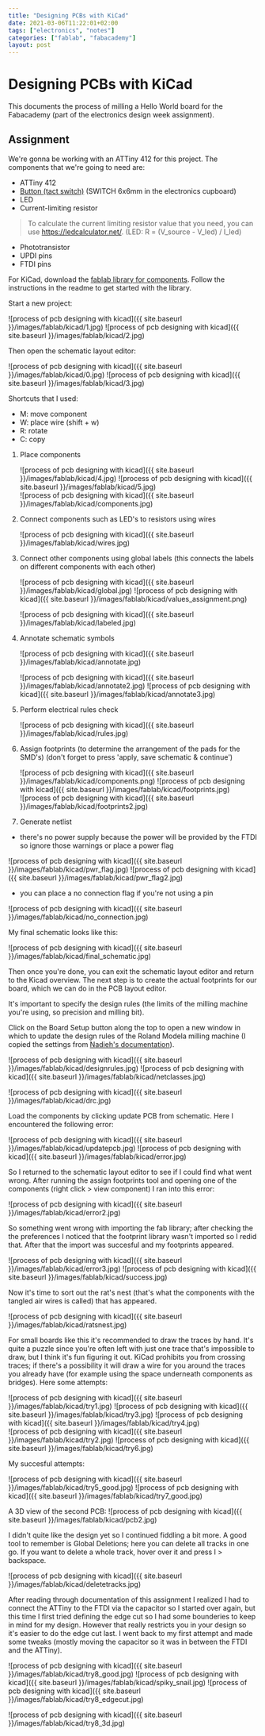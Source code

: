 ```yaml
---
title: "Designing PCBs with KiCad"
date: 2021-03-06T11:22:01+02:00
tags: ["electronics", "notes"]
categories: ["fablab", "fabacademy"]
layout: post
---
```


# Designing PCBs with KiCad
This documents the process of milling a Hello World board for the Fabacademy (part of the electronics design week assignment).

## Assignment
We're gonna be working with an ATTiny 412 for this project. The components that we're going to need are:

- ATTiny 412
- [Button (tact switch)](https://www.digikey.com/en/products/detail/omron-electronics-inc-emc-div/B3SN-3112P/60835) (SWITCH 6x6mm in the electronics cupboard)
- LED
- Current-limiting resistor 
> To calculate the current limiting resistor value that you need, you can use <https://ledcalculator.net/>. (LED: R = (V_source - V_led) / I_led)
- Phototransistor
- UPDI pins
- FTDI pins

For KiCad, download the [fablab library for components](https://gitlab.fabcloud.org/pub/libraries/electronics/kicad). Follow the instructions in the readme to get started with the library.

Start a new project:

![process of pcb designing with kicad]({{ site.baseurl }}/images/fablab/kicad/1.jpg)
![process of pcb designing with kicad]({{ site.baseurl }}/images/fablab/kicad/2.jpg)

Then open the schematic layout editor:

![process of pcb designing with kicad]({{ site.baseurl }}/images/fablab/kicad/0.jpg)
![process of pcb designing with kicad]({{ site.baseurl }}/images/fablab/kicad/3.jpg)

Shortcuts that I used:
- M: move component
- W: place wire (shift + w)
- R: rotate
- C: copy

1. Place components

    <div markdown="1" class="row-2">
    ![process of pcb designing with kicad]({{ site.baseurl }}/images/fablab/kicad/4.jpg)
    ![process of pcb designing with kicad]({{ site.baseurl }}/images/fablab/kicad/5.jpg)
    </div>
    ![process of pcb designing with kicad]({{ site.baseurl }}/images/fablab/kicad/components.jpg)

2. Connect components such as LED's to resistors using wires

    ![process of pcb designing with kicad]({{ site.baseurl }}/images/fablab/kicad/wires.jpg)

3. Connect other components using global labels (this connects the labels on different components with each other)

    ![process of pcb designing with kicad]({{ site.baseurl }}/images/fablab/kicad/global.jpg)
    ![process of pcb designing with kicad]({{ site.baseurl }}/images/fablab/kicad/values_assignment.png)

    ![process of pcb designing with kicad]({{ site.baseurl }}/images/fablab/kicad/labeled.jpg)


4. Annotate schematic symbols

    ![process of pcb designing with kicad]({{ site.baseurl }}/images/fablab/kicad/annotate.jpg)

    <div markdown="1" class="row-2">
    ![process of pcb designing with kicad]({{ site.baseurl }}/images/fablab/kicad/annotate2.jpg)
    ![process of pcb designing with kicad]({{ site.baseurl }}/images/fablab/kicad/annotate3.jpg)
    </div>

5. Perform electrical rules check

    ![process of pcb designing with kicad]({{ site.baseurl }}/images/fablab/kicad/rules.jpg)

6. Assign footprints (to determine the arrangement of the pads for the SMD's) (don't forget to press 'apply, save schematic & continue')
    <div markdown="1" class="row-2">
    ![process of pcb designing with kicad]({{ site.baseurl }}/images/fablab/kicad/components.png)
    ![process of pcb designing with kicad]({{ site.baseurl }}/images/fablab/kicad/footprints.jpg)
    </div>
    ![process of pcb designing with kicad]({{ site.baseurl }}/images/fablab/kicad/footprints2.jpg)


7. Generate netlist

- there's no power supply because the power will be provided by the FTDI so ignore those warnings or place a power flag

<div markdown="1" class="row-2">
![process of pcb designing with kicad]({{ site.baseurl }}/images/fablab/kicad/pwr_flag.jpg)
![process of pcb designing with kicad]({{ site.baseurl }}/images/fablab/kicad/pwr_flag2.jpg)
</div>

- you can place a no connection flag if you're not using a pin

![process of pcb designing with kicad]({{ site.baseurl }}/images/fablab/kicad/no_connection.jpg)

My final schematic looks like this:

![process of pcb designing with kicad]({{ site.baseurl }}/images/fablab/kicad/final_schematic.jpg)

Then once you're done, you can exit the schematic layout editor and return to the Kicad overview. The next step is to create the actual footprints for our board, which we can do in the PCB layout editor.

It's important to specify the design rules (the limits of the milling machine you're using, so precision and milling bit). 

Click on the Board Setup button along the top to open a new window in which to update the design rules of the Roland Modela milling machine (I copied the settings from [Nadieh's documentation](https://fabacademy.org/2021/labs/waag/students/nadieh-bremer/blog/week-6#design-rules)).

![process of pcb designing with kicad]({{ site.baseurl }}/images/fablab/kicad/designrules.jpg)
![process of pcb designing with kicad]({{ site.baseurl }}/images/fablab/kicad/netclasses.jpg)

![process of pcb designing with kicad]({{ site.baseurl }}/images/fablab/kicad/drc.jpg)

Load the components by clicking update PCB from schematic. Here I encountered the following error:  

![process of pcb designing with kicad]({{ site.baseurl }}/images/fablab/kicad/updatepcb.jpg)
![process of pcb designing with kicad]({{ site.baseurl }}/images/fablab/kicad/error.jpg)

So I returned to the schematic layout editor to see if I could find what went wrong. After running the assign footprints tool and opening one of the components (right click > view component) I ran into this error:

![process of pcb designing with kicad]({{ site.baseurl }}/images/fablab/kicad/error2.jpg)

So something went wrong with importing the fab library; after checking the the preferences I noticed that the footprint library wasn't imported so I redid that. After that the import was succesful and my footprints appeared.

<div markdown="1" class="row-2">
![process of pcb designing with kicad]({{ site.baseurl }}/images/fablab/kicad/error3.jpg)
![process of pcb designing with kicad]({{ site.baseurl }}/images/fablab/kicad/success.jpg)
</div>

Now it's time to sort out the rat's nest (that's what the components with the tangled air wires is called) that has appeared. 
 
 ![process of pcb designing with kicad]({{ site.baseurl }}/images/fablab/kicad/ratsnest.jpg)

For small boards like this it's recommended to draw the traces by hand. It's quite a puzzle since you're often left with just one trace that's impossible to draw, but I think it's fun figuring it out. KiCad prohibits you from crossing traces; if there's a possibility it will draw a wire for you around the traces you already have (for example using the space underneath components as bridges). Here some attempts:

<div markdown="1" class="row-3">
![process of pcb designing with kicad]({{ site.baseurl }}/images/fablab/kicad/try1.jpg)
![process of pcb designing with kicad]({{ site.baseurl }}/images/fablab/kicad/try3.jpg)
![process of pcb designing with kicad]({{ site.baseurl }}/images/fablab/kicad/try4.jpg)
</div>

<div markdown="1" class="row-2">
![process of pcb designing with kicad]({{ site.baseurl }}/images/fablab/kicad/try2.jpg)
![process of pcb designing with kicad]({{ site.baseurl }}/images/fablab/kicad/try6.jpg)
</div>

My succesful attempts:

<div markdown="1" class="row-2">
![process of pcb designing with kicad]({{ site.baseurl }}/images/fablab/kicad/try5_good.jpg)
![process of pcb designing with kicad]({{ site.baseurl }}/images/fablab/kicad/try7_good.jpg)
</div>

A 3D view of the second PCB:
![process of pcb designing with kicad]({{ site.baseurl }}/images/fablab/kicad/pcb2.jpg)

I didn't quite like the design yet so I continued fiddling a bit more. A good tool to remember is Global Deletions; here you can delete all tracks in one go. If you want to delete a whole track, hover over it and press I > backspace. 

<div markdown="1" class="row-2">
![process of pcb designing with kicad]({{ site.baseurl }}/images/fablab/kicad/deletetracks.jpg)
</div>

After reading through documentation of this assignment I realized I had to connect the ATTiny to the FTDI via the capacitor so I started over again, but this time I first tried defining the edge cut so I had some bounderies to keep in mind for my design. However that really restricts you in your design so it's easier to do the edge cut last. I went back to my first attempt and made some tweaks (mostly moving the capacitor so it was in between the FTDI and the ATTiny).

<div markdown="1" class="row-3">
![process of pcb designing with kicad]({{ site.baseurl }}/images/fablab/kicad/try8_good.jpg)
![process of pcb designing with kicad]({{ site.baseurl }}/images/fablab/kicad/spiky_snail.jpg)
![process of pcb designing with kicad]({{ site.baseurl }}/images/fablab/kicad/try8_edgecut.jpg)
</div>

![process of pcb designing with kicad]({{ site.baseurl }}/images/fablab/kicad/try8_3d.jpg)



